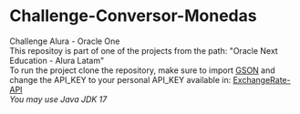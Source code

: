 # Challenge-Conversor-Monedas
Challenge Alura - Oracle One</br>
This repositoy is part of one of the projects from the path: "Oracle Next Education - Alura Latam"</br>
To run the project clone the repository, make sure to import [GSON](https://mvnrepository.com/artifact/com.google.code.gson/gson) and change the API_KEY to your personal API_KEY available in: [ExchangeRate-API](https://www.exchangerate-api.com/)</br>
*You may use Java JDK 17*
